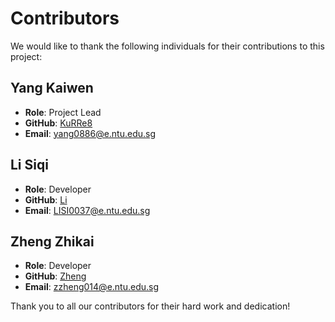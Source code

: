 # Contributors

We would like to thank the following individuals for their contributions to this project:

## Yang Kaiwen

- **Role**: Project Lead
- **GitHub**: [KuRRe8](https://github.com/KuRRe8)
- **Email**: <yang0886@e.ntu.edu.sg>

## Li Siqi

- **Role**: Developer
- **GitHub**: [Li](https://github.com/)
- **Email**: <LISI0037@e.ntu.edu.sg>

## Zheng Zhikai

- **Role**: Developer
- **GitHub**: [Zheng](https://github.com/)
- **Email**: <zzheng014@e.ntu.edu.sg>

Thank you to all our contributors for their hard work and dedication!
